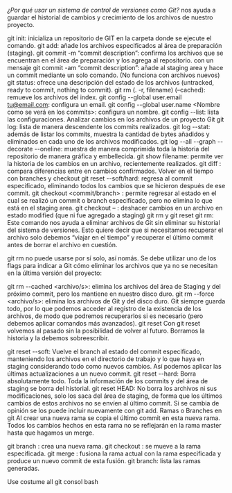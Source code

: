 *¿Por qué usar un sistema de control de versiones como Git?*
nos ayuda a guardar el historial de cambios y crecimiento de los archivos de nuestro proyecto.

<!--Comandos básicos de git-->

git init: inicializa un repositorio de GIT en la carpeta donde se ejecute el comando.
git add: añade los archivos especificados al área de preparación (staging).
git commit -m “commit description”: confirma los archivos que se encuentran en el área de preparación y los agrega al repositorio. con un mensaje 
git commit -am “commit description”: añade al staging area y hace un commit mediante un solo comando. (No funciona con archivos nuevos)
git status: ofrece una descripción del estado de los archivos (untracked, ready to commit, nothing to commit).
git rm (. -r, filename) (–cached): remueve los archivos del index.
git config --global user.email tu@email.com: configura un email.
git config --global user.name <Nombre como se verá en los commits>: configura un nombre.
git config --list: lista las configuraciones.
Analizar cambios en los archivos de un proyecto Git
git log: lista de manera descendente los commits realizados.
git log --stat: además de listar los commits, muestra la cantidad de bytes añadidos y eliminados en cada uno de los archivos modificados.
git log --all --graph --decorate --oneline: muestra de manera comprimida toda la historia del repositorio de manera gráfica y embellecida.
git show filename: permite ver la historia de los cambios en un archivo, recientemente realizados.
git diff <commit1> <commit2>: compara diferencias entre en cambios confirmados.
Volver en el tiempo con branches y checkout
git reset <commit> --soft/hard: regresa al commit especificado, eliminando todos los cambios que se hicieron después de ese commit.
git checkout <commit/branch> <filename>: permite regresar al estado en el cual se realizó un commit o branch especificado, pero no elimina lo que está en el staging area.
git checkout – <filePath>: deshacer cambios en un archivo en estado modified (que ni fue agregado a staging)
git rm y git reset
git rm:
Este comando nos ayuda a eliminar archivos de Git sin eliminar su historial del sistema de versiones. Esto quiere decir que si necesitamos recuperar el archivo solo debemos “viajar en el tiempo” y recuperar el último commit antes de borrar el archivo en cuestión.

git rm no puede usarse por sí solo, así nomás. Se debe utilizar uno de los flags para indicar a Git cómo eliminar los archivos que ya no se necesitan en la última versión del proyecto:

git rm --cached <archivo/s>: elimina los archivos del área de Staging y del próximo commit, pero los mantiene en nuestro disco duro.
git rm --force <archivo/s>: elimina los archivos de Git y del disco duro. Git siempre guarda todo, por lo que podemos acceder al registro de la existencia de los archivos, de modo que podremos recuperarlos si es necesario (pero debemos aplicar comandos más avanzados).
git reset
Con git reset volvemos al pasado sin la posibilidad de volver al futuro. Borramos la historia y la debemos sobreescribir.

git reset --soft: Vuelve el branch al estado del commit especificado, manteniendo los archivos en el directorio de trabajo y lo que haya en staging considerando todo como nuevos cambios. Así podemos aplicar las últimas actualizaciones a un nuevo commit.
git reset --hard: Borra absolutamente todo. Toda la información de los commits y del área de staging se borra del historial.
git reset HEAD: No borra los archivos ni sus modificaciones, solo los saca del área de staging, de forma que los últimos cambios de estos archivos no se envíen al último commit. Si se cambia de opinión se los puede incluir nuevamente con git add.
Ramas o Branches en git
Al crear una nueva rama se copia el último commit en esta nueva rama. Todos los cambios hechos en esta rama no se reflejarán en la rama master hasta que hagamos un merge.

git branch <new branch>: crea una nueva rama.
git checkout <branch name>: se mueve a la rama especificada.
git merge <branch name>: fusiona la rama actual con la rama especificada y produce un nuevo commit de esta fusión.
git branch: lista las ramas generadas.

Use costume all git consol bash
